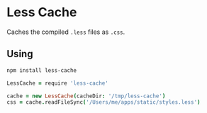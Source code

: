 # Less Cache

Caches the compiled `.less` files as `.css`.

## Using

```sh
npm install less-cache
```

```coffeescript
LessCache = require 'less-cache'

cache = new LessCache(cacheDir: '/tmp/less-cache')
css = cache.readFileSync('/Users/me/apps/static/styles.less')
```
